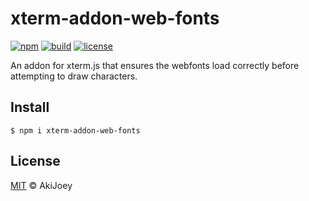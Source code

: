 # xterm-addon-web-fonts

[![npm][npm-image]][npm-url]
[![build][build-image]][build-url]
[![license][license-image]][license-url]

An addon for xterm.js that ensures the webfonts load correctly before attempting to draw characters.

## Install

`$ npm i xterm-addon-web-fonts`

## License

[MIT][license-url] © AkiJoey

[npm-image]: https://img.shields.io/npm/v/xterm-addon-web-fonts
[npm-url]: https://www.npmjs.com/package/xterm-addon-web-fonts
[build-image]: https://img.shields.io/github/actions/workflow/status/akijoey/xterm-addon-web-fonts/build.yml
[build-url]: https://github.com/akijoey/xterm-addon-web-fonts/actions/workflows/build.yml
[license-image]: https://img.shields.io/github/license/akijoey/xterm-addon-web-fonts
[license-url]: https://github.com/akijoey/xterm-addon-web-fonts/blob/main/LICENSE
